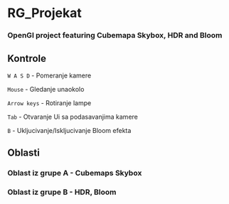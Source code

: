 # RG_Projekat

### OpenGl project featuring Cubemapa Skybox, HDR and Bloom

## Kontrole

`W A S D` - Pomeranje kamere

`Mouse` - Gledanje unaokolo

`Arrow keys` - Rotiranje lampe

`Tab` - Otvaranje Ui sa podasavanjima kamere

`B` - Ukljucivanje/Iskljucivanje Bloom efekta

## Oblasti

### Oblast iz grupe A - Cubemaps Skybox

### Oblast iz grupe B - HDR, Bloom
